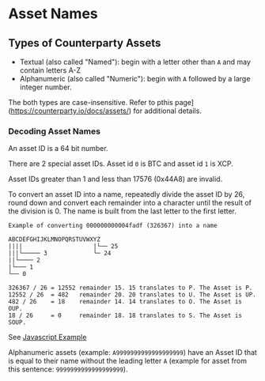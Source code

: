 # Asset Names

## Types of Counterparty Assets

* Textual (also called "Named"): begin with a letter other than `A` and may contain letters A-Z
* Alphanumeric (also called "Numeric"): begin with `A` followed by a large integer number. 

The both types are case-insensitive. Refer to pthis page](https://counterparty.io/docs/assets/) for additional details.

### Decoding Asset Names

An asset ID is a 64 bit number.  

There are 2 special asset IDs.  Asset id `0` is BTC and asset id `1` is XCP.

Asset IDs greater than 1 and less than 17576 (0x44A8) are invalid.

To convert an asset ID into a name, repeatedly divide the asset ID by 26, round down and convert each remainder into a character until the result of the division is 0.  The name is built from the last letter to the first letter.

```
Example of converting 000000000004fadf (326367) into a name

ABCDEFGHIJKLMNOPQRSTUVWXYZ
||||                    |└── 25
|||└───── 3             └─ 24
||└──── 2
|└─── 1
└── 0

326367 / 26 = 12552 remainder 15. 15 translates to P. The Asset is P.
12552 / 26  = 482   remainder 20. 20 translates to U. The Asset is UP.
482 / 26    = 18    remainder 14. 14 translates to O. The Asset is OUP.
18 / 26     = 0     remainder 18. 18 translates to S. The Asset is SOUP.
```
See [Javascript Example](https://gist.github.com/loon3/a714c7a85abe48d587bd)

Alphanumeric assets (example: `A9999999999999999999`) have an Asset ID that is equal to their name without the leading letter `A` (example for asset from this sentence: `9999999999999999999`).
